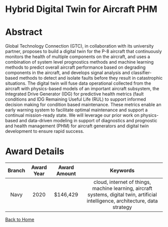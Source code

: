 
Hybrid Digital Twin for Aircraft PHM
====================================

# Abstract


Global Technology Connection (GTC), in collaboration with its university partner, proposes to build a digital twin for the P-8 aircraft that continuously monitors the health of multiple components on the aircraft, and uses a combination of system level prognostics methods and machine learning methods to predict overall aircraft performance based on degrading components in the aircraft, and develops signal analysis and classifier-based methods to detect and isolate faults before they result in catastrophic situations. The digital twin will fuse data operational collected from the aircraft with physics-based models of an important aircraft subsystem, the Integrated Drive Generator (IDG) for predictive health metrics (fault conditions and IDG Remaining Useful Life (RUL) to support informed decision making for condition based maintenance. These metrics enable an early warning system to facilitate optimal maintenance and support a continual mission-ready state. We will leverage our prior work on physics-based and data-driven modeling in support of diagnostics and prognostic and health management (PHM) for aircraft generators and digital twin development to ensure rapid success.  

# Award Details

|Branch|Award Year|Award Amount|Keywords|
| :---: | :---: | :---: | :---: |
|Navy|2020|$146,429|cloud, internet of things, machine learning, aircraft systems, digital twin, artificial intelligence, architecture, data strategy|
  
  


[Back to Home](https://github.com/chrischow/dod_sbir_awards/JH/#2190)